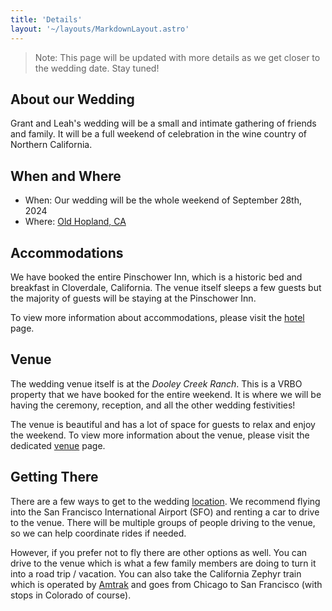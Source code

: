 ```yaml
---
title: 'Details'
layout: '~/layouts/MarkdownLayout.astro'
---
```


> Note: This page will be updated with more details as we get closer to the wedding date. Stay tuned!

## About our Wedding

Grant and Leah's wedding will be a small and intimate gathering of friends and family. It will be a full weekend of celebration in the wine country of Northern California.

## When and Where

- When: Our wedding will be the whole weekend of September 28th, 2024
- Where: [Old Hopland, CA](https://maps.app.goo.gl/Pyyhy51YdWWvGfnA8)

## Accommodations

We have booked the entire Pinschower Inn, which is a historic bed and breakfast in Cloverdale, California. The venue itself sleeps a few guests but the majority of guests will be staying at the Pinschower Inn.

To view more information about accommodations, please visit the [hotel](/hotel) page.

## Venue

The wedding venue itself is at the *Dooley Creek Ranch*. This is a VRBO property that we have booked for the entire weekend. It is where we will be having the ceremony, reception, and all the other wedding festivities!

The venue is beautiful and has a lot of space for guests to relax and enjoy the weekend. To view more information about the venue, please visit the dedicated [venue](/venue) page.

## Getting There

There are a few ways to get to the wedding [location](/location). We recommend flying into the San Francisco International Airport (SFO) and renting a car to drive to the venue. There will be multiple groups of people driving to the venue, so we can help coordinate rides if needed.

However, if you prefer not to fly there are other options as well. You can drive to the venue which is what a few family members are doing to turn it into a road trip / vacation. You can also take the California Zephyr train which is operated by [Amtrak](https://www.amtrak.com/california-zephyr-train) and goes from Chicago to San Francisco (with stops in Colorado of course).
